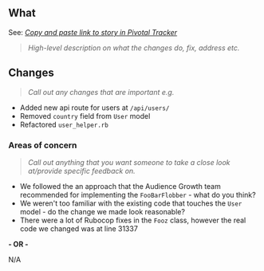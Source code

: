 ## What

See: [_Copy and paste link to story in Pivotal Tracker_](https://www.pivotaltracker.com/story/show/161667924)

> _High-level description on what the changes do, fix, address etc._

## Changes

> _Call out any changes that are important e.g._

- Added new api route for users at `/api/users/`
- Removed `country` field from `User` model
- Refactored `user_helper.rb`

### Areas of concern

> _Call out anything that you want someone to take a close look at/provide specific feedback on._

- We followed the an approach that the Audience Growth team recommended for implementing the `FooBarFlobber` - what do you think?
- We weren't too familiar with the existing code that touches the `User` model - do the change we made look reasonable?
- There were a lot of Rubocop fixes in the `Fooz` class, however the real code we changed was at line 31337


**- OR -**


N/A

